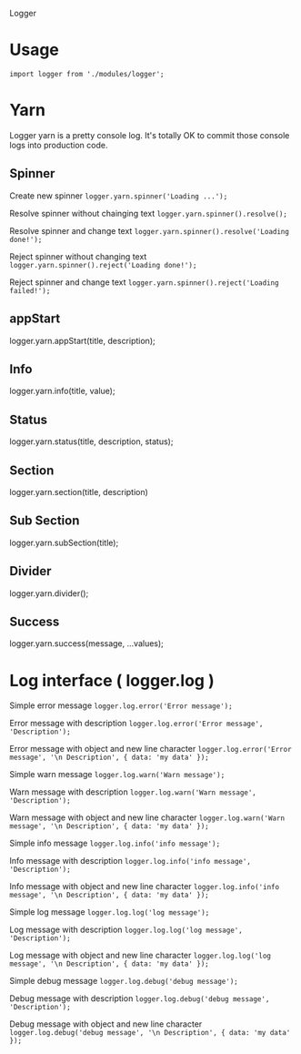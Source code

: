 Logger

# Usage

```
import logger from './modules/logger';
```

# Yarn

Logger yarn is a pretty console log.
It's totally OK to commit those console logs into production code.

## Spinner

Create new spinner
`logger.yarn.spinner('Loading ...');`

Resolve spinner without chainging text
`logger.yarn.spinner().resolve();`

Resolve spinner and change text
`logger.yarn.spinner().resolve('Loading done!');`

Reject spinner without changing text
`logger.yarn.spinner().reject('Loading done!');`

Reject spinner and change text
`logger.yarn.spinner().reject('Loading failed!');`

## appStart

logger.yarn.appStart(title, description);

## Info

logger.yarn.info(title, value);

## Status

logger.yarn.status(title, description, status);

## Section

logger.yarn.section(title, description)

## Sub Section

logger.yarn.subSection(title);

## Divider

logger.yarn.divider();

## Success

logger.yarn.success(message, ...values);

# Log interface ( logger.log )

Simple error message
`logger.log.error('Error message');`

Error message with description
`logger.log.error('Error message', 'Description');`

Error message with object and new line character
`logger.log.error('Error message', '\n Description', { data: 'my data' });`

Simple warn message
`logger.log.warn('Warn message');`

Warn message with description
`logger.log.warn('Warn message', 'Description');`

Warn message with object and new line character
`logger.log.warn('Warn message', '\n Description', { data: 'my data' });`

Simple info message
`logger.log.info('info message');`

Info message with description
`logger.log.info('info message', 'Description');`

Info message with object and new line character
`logger.log.info('info message', '\n Description', { data: 'my data' });`

Simple log message
`logger.log.log('log message');`

Log message with description
`logger.log.log('log message', 'Description');`

Log message with object and new line character
`logger.log.log('log message', '\n Description', { data: 'my data' });`

Simple debug message
`logger.log.debug('debug message');`

Debug message with description
`logger.log.debug('debug message', 'Description');`

Debug message with object and new line character
`logger.log.debug('debug message', '\n Description', { data: 'my data' });`
